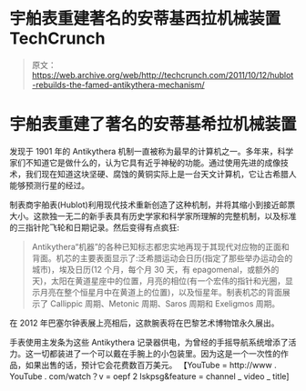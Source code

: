 # 宇舶表重建著名的安蒂基西拉机械装置 TechCrunch

> 原文：<https://web.archive.org/web/http://techcrunch.com/2011/10/12/hublot-rebuilds-the-famed-antikythera-mechanism/>

# 宇舶表重建了著名的安蒂基希拉机械装置

发现于 1901 年的 Antikythera 机制一直被称为最早的计算机之一。多年来，科学家们不知道它是做什么的，认为它具有近乎神秘的功能。通过使用先进的成像技术，我们现在知道这块坚硬、腐蚀的黄铜实际上是一台天文计算机，它让古希腊人能够预测行星的经过。

制表商宇舶表(Hublot)利用现代技术重新创造了这种机制，并将其缩小到接近邮票大小。这款独一无二的新手表具有历史学家和科学家所理解的完整机制，以及标准的三指针陀飞轮和日期记录。然后变得有点疯狂:

> Antikythera“机器”的各种已知标志都忠实地再现于其现代对应物的正面和背面。机芯的主要表面显示了:泛希腊运动会日历(指定了那些举办运动会的城市)，埃及日历(12 个月，每个月 30 天，有 epagomenal，或额外的天)，太阳在黄道星座中的位置，月亮的相位(有一个宏伟的指针和光圈，显示月亮在整个恒星月中在黄道上的位置)，以及恒星年。制表机芯的背面展示了 Callippic 周期、Metonic 周期、Saros 周期和 Exeligmos 周期。

在 2012 年巴塞尔钟表展上亮相后，这款腕表将在巴黎艺术博物馆永久展出。

手表使用主发条为这些 Antikythera 记录器供电，为曾经的手摇导航系统增添了活力。这一切都装进了一个可以戴在手腕上的小包装里。因为这是一个一次性的作品，如果出售的话，预计它会花费数百万美元。
【YouTube = http://www . YouTube . com/watch？v = oepf 2 lskpsg&feature = channel _ video _ title]